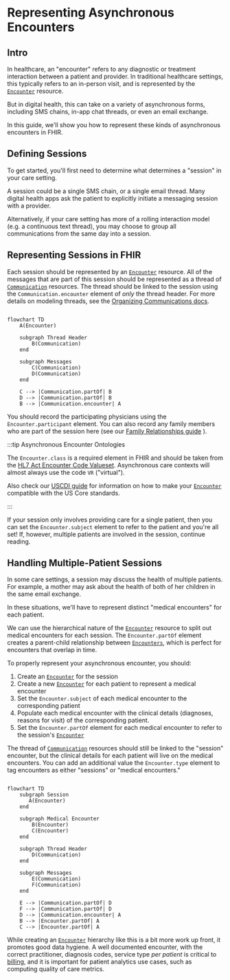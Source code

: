 # Representing Asynchronous Encounters

## Intro

In healthcare, an "encounter" refers to any diagnostic or treatment interaction between a patient and provider. In traditional healthcare settings, this typically refers to an in-person visit, and is represented by the [`Encounter`](/docs/api/fhir/resources/encounter) resource.

But in digital health, this can take on a variety of asynchronous forms, including SMS chains, in-app chat threads, or even an email exchange.

In this guide, we'll show you how to represent these kinds of asynchronous encounters in FHIR.

## Defining Sessions

To get started, you'll first need to determine what determines a "session" in your care setting.

A session could be a single SMS chain, or a single email thread. Many digital health apps ask the patient to explicitly initiate a messaging session with a provider.

Alternatively, if your care setting has more of a rolling interaction model (e.g. a continuous text thread), you may choose to group all communications from the same day into a session.

## Representing Sessions in FHIR

Each session should be represented by an [`Encounter`](/docs/api/fhir/resources/encounter) resource. All of the messages that are part of this session should be represented as a thread of [`Communication`](/docs/api/fhir/resources/communication) resources. The thread should be linked to the session using the `Communication.encounter` element of _only_ the thread header. For more details on modeling threads, see the [Organizing Communications docs](/docs/communications/organizing-communications#building-and-structuring-threads).

```mermaid

flowchart TD
    A(Encounter)

    subgraph Thread Header
        B(Communication)
    end

    subgraph Messages
        C(Communication)
        D(Communication)
    end

    C --> |Communication.partOf| B
    D --> |Communication.partOf| B
    B --> |Communication.encounter| A

```

You should record the participating physicians using the `Encounter.participant` element. You can also record any family members who are part of the session here (see our [Family Relationships guide](/docs/fhir-datastore/family-relationships) ).

:::tip Asynchronous Encounter Ontologies

The `Encounter.class` is a required element in FHIR and should be taken from the [HL7 Act Encounter Code Valueset](https://terminology.hl7.org/3.1.0/ValueSet-v3-ActEncounterCode.html). Asynchronous care contexts will almost always use the code `VR` ("virtual").

Also check our [USCDI guide](/docs/fhir-datastore/understanding-uscdi-dataclasses) for information on how to make your [`Encounter`](/docs/api/fhir/resources/encounter) compatible with the US Core standards.

:::

If your session only involves providing care for a single patient, then you can set the `Encounter.subject` element to refer to the patient and you're all set! If, however, multiple patients are involved in the session, continue reading.

## Handling Multiple-Patient Sessions

In some care settings, a session may discuss the health of multiple patients. For example, a mother may ask about the health of both of her children in the same email exchange.

In these situations, we'll have to represent distinct "medical encounters" for each patient.

We can use the hierarchical nature of the [`Encounter`](/docs/api/fhir/resources/encounter) resource to split out medical encounters for each session. The `Encounter.partOf` element creates a parent-child relationship between [`Encounters`](/docs/api/fhir/resources/encounter), which is perfect for encounters that overlap in time.

To properly represent your asynchronous encounter, you should:

1. Create an [`Encounter`](/docs/api/fhir/resources/encounter) for the session
2. Create a new [`Encounter`](/docs/api/fhir/resources/encounter) for each patient to represent a medical encounter
3. Set the `Encounter.subject` of each medical encounter to the corresponding patient
4. Populate each medical encounter with the clinical details (diagnoses, reasons for visit) of the corresponding patient.
5. Set the `Encounter.partOf` element for each medical encounter to refer to the session's [`Encounter`](/docs/api/fhir/resources/encounter)

The thread of [`Communication`](/docs/api/fhir/resources/communication) resources should still be linked to the "session" encounter, but the clinical details for each patient will live on the medical encounters. You can add an additional value the `Encounter.type` element to tag encounters as either "sessions" or "medical encounters."

```mermaid

flowchart TD
    subgraph Session
       A(Encounter)
    end

    subgraph Medical Encounter
        B(Encounter)
        C(Encounter)
    end

    subgraph Thread Header
        D(Communication)
    end

    subgraph Messages
        E(Communication)
        F(Communication)
    end

    E --> |Communication.partOf| D
    F --> |Communication.partOf| D
    D --> |Communication.encounter| A
    B --> |Encounter.partOf| A
    C --> |Encounter.partOf| A

```

While creating an [`Encounter`](/docs/api/fhir/resources/encounter) hierarchy like this is a bit more work up front, it promotes good data hygiene. A well documented encounter, with the correct practitioner, diagnosis codes, service type _per patient_ is critical to [billing](/docs/billing), and it is important for patient analytics use cases, such as computing quality of care metrics.
